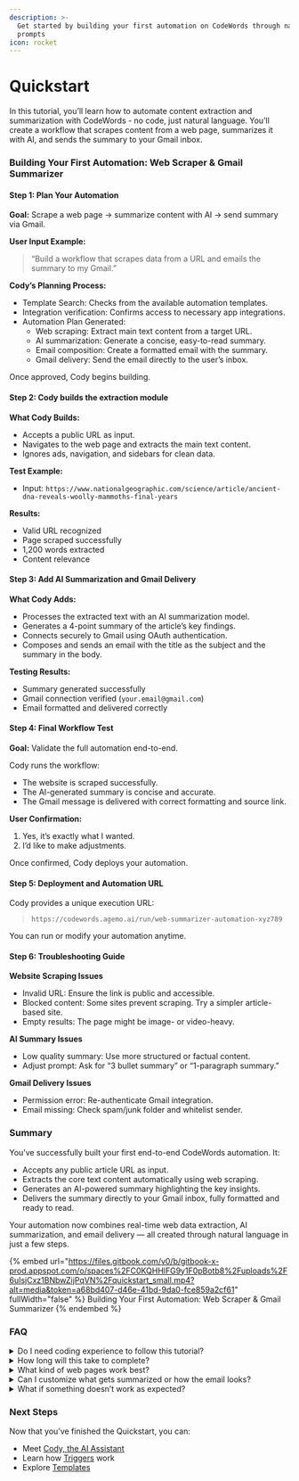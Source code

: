 ```yaml
---
description: >-
  Get started by building your first automation on CodeWords through natural
  prompts
icon: rocket
---
```


# Quickstart

In this tutorial, you’ll learn how to automate content extraction and summarization with CodeWords - no code, just natural language. You’ll create a workflow that scrapes content from a web page, summarizes it with AI, and sends the summary to your Gmail inbox.

### Building Your First Automation: Web Scraper & Gmail Summarizer

#### Step 1: Plan Your Automation

**Goal:** Scrape a web page → summarize content with AI → send summary via Gmail.

**User Input Example:**

> “Build a workflow that scrapes data from a URL and emails the summary to my Gmail.”

**Cody’s Planning Process:**

* Template Search: Checks from the available automation templates.
* Integration verification: Confirms access to necessary app integrations.
* Automation Plan Generated:
  * Web scraping: Extract main text content from a target URL.
  * AI summarization: Generate a concise, easy-to-read summary.
  * Email composition: Create a formatted email with the summary.
  * Gmail delivery: Send the email directly to the user’s inbox.

Once approved, Cody begins building.

#### Step 2: Cody builds the extraction module

**What Cody Builds:**

* Accepts a public URL as input.
* Navigates to the web page and extracts the main text content.
* Ignores ads, navigation, and sidebars for clean data.

**Test Example:**

* Input: `https://www.nationalgeographic.com/science/article/ancient-dna-reveals-woolly-mammoths-final-years`

**Results:**

* Valid URL recognized
* Page scraped successfully
* 1,200 words extracted
* Content relevance

#### **Step 3: Add AI Summarization and Gmail Delivery**

**What Cody Adds:**

* Processes the extracted text with an AI summarization model.
* Generates a 4-point summary of the article’s key findings.
* Connects securely to Gmail using OAuth authentication.
* Composes and sends an email with the title as the subject and the summary in the body.

**Testing Results:**

* Summary generated successfully
* Gmail connection verified (`your.email@gmail.com`)
* Email formatted and delivered correctly

#### Step 4: Final Workflow Test

**Goal:** Validate the full automation end-to-end.

Cody runs the workflow:

* The website is scraped successfully.
* The AI-generated summary is concise and accurate.
* The Gmail message is delivered with correct formatting and source link.

**User Confirmation:**

1. Yes, it’s exactly what I wanted.
2. I’d like to make adjustments.

Once confirmed, Cody deploys your automation.

#### Step 5: Deployment and Automation URL

Cody provides a unique execution URL:

> `https://codewords.agemo.ai/run/web-summarizer-automation-xyz789`

You can run or modify your automation anytime.

#### Step 6: Troubleshooting Guide

**Website Scraping Issues**

* Invalid URL: Ensure the link is public and accessible.
* Blocked content: Some sites prevent scraping. Try a simpler article-based site.
* Empty results: The page might be image- or video-heavy.

**AI Summary Issues**

* Low quality summary: Use more structured or factual content.
* Adjust prompt: Ask for “3 bullet summary” or “1-paragraph summary.”

**Gmail Delivery Issues**

* Permission error: Re-authenticate Gmail integration.
* Email missing: Check spam/junk folder and whitelist sender.

### Summary

You’ve successfully built your first end-to-end CodeWords automation. It:

* Accepts any public article URL as input.
* Extracts the core text content automatically using web scraping.
* Generates an AI-powered summary highlighting the key insights.
* Delivers the summary directly to your Gmail inbox, fully formatted and ready to read.

Your automation now combines real-time web data extraction, AI summarization, and email delivery — all created through natural language in just a few steps.

{% embed url="https://files.gitbook.com/v0/b/gitbook-x-prod.appspot.com/o/spaces%2FC0KQHHlFG9y1F0pBotb8%2Fuploads%2F6uIsjCxz1BNbwZijPqVN%2Fquickstart_small.mp4?alt=media&token=a68bd407-d46e-41bd-9da0-fce859a2cf61" fullWidth="false" %}
Building Your First Automation: Web Scraper & Gmail Summarizer
{% endembed %}

### FAQ

<details>

<summary>Do I need coding experience to follow this tutorial?</summary>

No. Everything in this guide can be done with plain English prompts. CodeWords automatically builds the logic, connects integrations, and handles deployment behind the scenes.

</details>

<details>

<summary>How long will this take to complete?</summary>

Most users finish in under 10 minutes. The workflow setup is intentionally short: add your URL, let CodeWords summarize the content with AI, and send the result to your inbox.

</details>

<details>

<summary>What kind of web pages work best?</summary>

You can use any publicly accessible, text-based website — like blog posts, articles, or documentation pages. Avoid paywalled or login-protected pages. If you would like to run it on Paywalled or login-protected pages you can use our[ Chrome extension](https://docs.codewords.ai/web-automation/chrome-extension) or [Web Agent](https://docs.codewords.ai/web-automation/web-agent).

</details>

<details>

<summary>Can I customize what gets summarized or how the email looks?</summary>

Yes. You can adjust the AI prompt (“write a short summary,” “list three key points,” etc.) and change the email recipient, subject, or format in the workflow editor.

</details>

<details>

<summary>What if something doesn’t work as expected?</summary>

Check that your connected apps (Gmail, Web Agent) are authorized and active. Then open the Run Logs inside CodeWords to see detailed errors. The Troubleshooting Guide

</details>

### Next Steps

Now that you’ve finished the Quickstart, you can:

* Meet [Cody, the AI Assistant](https://docs.codewords.ai/fundamentals/introduction-to-cody)
* Learn how [Triggers](https://docs.codewords.ai/fundamentals/triggers) work
* Explore [Templates](https://docs.codewords.ai/use-cases/templates)

